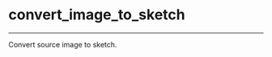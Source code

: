# convert_image_to_sketch
__________________________________________________________________________________________________________________________________________________________________________

Convert source image to sketch.
